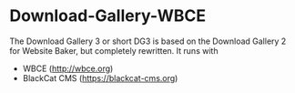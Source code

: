 # Download-Gallery-WBCE

The Download Gallery 3 or short DG3 is based on the Download Gallery 2 for Website Baker, but completely rewritten. It runs with 

* WBCE (http://wbce.org)
* BlackCat CMS (https://blackcat-cms.org)


